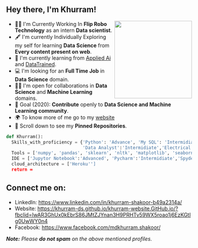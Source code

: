 ## Hey there, I'm Khurram!
<img align='right' src="https://pbs.twimg.com/profile_images/1055719162021068800/zrGcsTtu.jpg" width="210">

- 🤝🏻 I'm Currently Working In **Flip Robo Technology** as an intern **Data scientist**.
- 🖋️ I'm currently Individually Exploring my self for learning **Data Science** from **Every content present on web**.
- 🌱 I'm currently learning from [Applied Ai](https://www.appliedaicourse.com/) and [DataTrained](https://www.datatrained.com/).
- 💻 I'm looking for an **Full Time Job** in **Data Science** domain.
- 🤝🏻 I'm open for collaborations in **Data Science** and **Machine Learning** domains.
- 🎯 Goal (2020): **Contribute** openly to **Data Science and Machine Learning community**.
- 🌍 To know more of me go to my [website](https://khurram-ds.github.io/khurram-website.GitHub.io/)
- 📌 Scroll down to see my **Pinned Repositories**.
```python
def Khurram():
  Skills_with_proficiency = {'Python': 'Advance', 'My SQL': 'Intermidiate', 'Data Science Algorithm': 'Intermidiate', 'HTML': 'Beginner',
                             'Data Analyst':'Intermidiate','Electrical Engineer':'Intermidiate','Ms office':'Intermidiate'}
  Tools = ['numpy', 'pandas', 'sklearn', 'nltk', 'matplotlib', 'seaborn', 'Power BI', 'flask','Plotly','Beautiful Soup','Selenium','Bar chart Race']
  IDE = ['Jupytor Notebook':'Advanced', 'Pycharm':'Intermidiate','Spyder':'Advanced','Google Colab':'Intermidiate']
  cloud_architecture = ['Heroku'']
  return ∞
```

## Connect me on:
- LinkedIn: https://www.linkedin.com/in/khurram-shakoor-b49a2314a/
- Website: https://khurram-ds.github.io/khurram-website.GitHub.io/?fbclid=IwAR3GhUx0kEbrS86JMtZJYnan3H9PRHTv59WX5roao1j6EzKGtIg0UwWY0n4
- Facebook: https://www.facebook.com/mdkhurram.shakoor/

_**Note:** Please **do not spam** on the above mentioned profiles._
